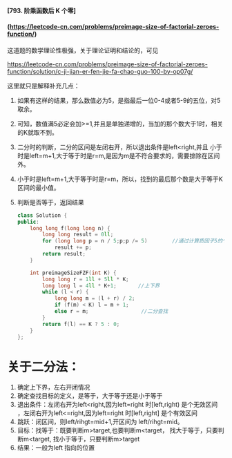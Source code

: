 #### [793. 阶乘函数后 K 个零]

#### (https://leetcode-cn.com/problems/preimage-size-of-factorial-zeroes-function/)

这道题的数学理论性极强，关于理论证明和结论的，可见

https://leetcode-cn.com/problems/preimage-size-of-factorial-zeroes-function/solution/c-ji-jian-er-fen-jie-fa-chao-guo-100-by-op07g/

这里就只是解释补充几点：

1. 如果有这样的结果，那么数值必为5，是指最后一位0-4或者5-9的五位，对5取余。

2. 可知，数值满5必定会加>=1,并且是单独递增的，当加的那个数大于1时，相关的K就取不到。

3. 二分时的判断，二分的区间是左闭右开，所以退出条件是left<right,并且 小于时是left=m+1,大于等于时是r=m,是因为m是不符合要求的，需要排除在区间外。

4. 小于时是left=m+1,大于等于时是r=m，所以，找到的最后那个数是大于等于K区间的最小值。

5. 判断是否等于，返回结果

   ```cpp
   class Solution {
   public:
       long long f(long long n) {
           long long result = 0ll;
           for (long long p = n / 5;p;p /= 5)        //通过计算质因子5的个数累加得到0的个数，leetcode172
               result += p;
           return result;
       }
   
       int preimageSizeFZF(int K) {
           long long r = 1ll + 5ll * K;
           long long l = 4ll * K+1;       //上下界
           while (l < r) {
               long long m = (l + r) / 2;
               if (f(m) < K) l = m + 1;
               else r = m;                 //二分查找
           }
           return f(l) == K ? 5 : 0;
       }
   };
   ```

   

# 关于二分法：

1. 确定上下界，左右开闭情况
2. 确定查找目标的定义，是等于，大于等于还是小于等于
3. 退出条件：左闭右开为left<right,因为left=right 时[left,right) 是个无效区间 ，左闭右开为left<=right,因为left=right 时[left,right] 是个有效区间
4. 跳跃：闭区间，则left/rihgt=mid+1,开区间为 left/rihgt=mid。
5. 目标：找等于：既要判断m>target,也要判断m<target， 找大于等于，只要判断m<target, 找小于等于，只要判断m>target
6. 结果：一般为left 指向的位置

